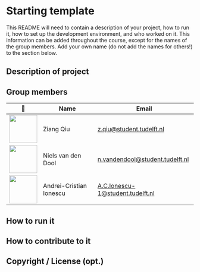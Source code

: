 # Starting template

This README will need to contain a description of your project, how to run it, how to set up the development environment, and who worked on it.
This information can be added throughout the course, except for the names of the group members.
Add your own name (do not add the names for others!) to the section below.

## Description of project

## Group members

| 📸 | Name | Email |
|---|---|---|
| <img src="https://avatars2.githubusercontent.com/u/19258977?s=400&u=d8726efdbf4b7309885c706d8b4e1755d795a1e6&v=4" width="75" height="75"> | Ziang Qiu | z.qiu@student.tudelft.nl | 
| <img src="https://secure.gravatar.com/avatar/27a4a10c0f6c90530a0e209b187ba51d?s=800&d=identicon" width="75" height="75"> | Niels van den Dool| n.vandendool@student.tudelft.nl |
| <img src="https://ibb.co/CMNvC7Z" width="75" height="75"> | Andrei-Cristian Ionescu | A.C.Ionescu-1@student.tudelft.nl | 

<!-- Instructions (remove once assignment has been completed -->
<!-- - Add (only!) your own name to the table above (use Markdown formatting) -->
<!-- - Mention your *student* email address -->
<!-- - Preferably add a recognisable photo, otherwise add your GitLab photo -->
<!-- - (please make sure the photos have the same size) --> 

## How to run it

## How to contribute to it

## Copyright / License (opt.)

